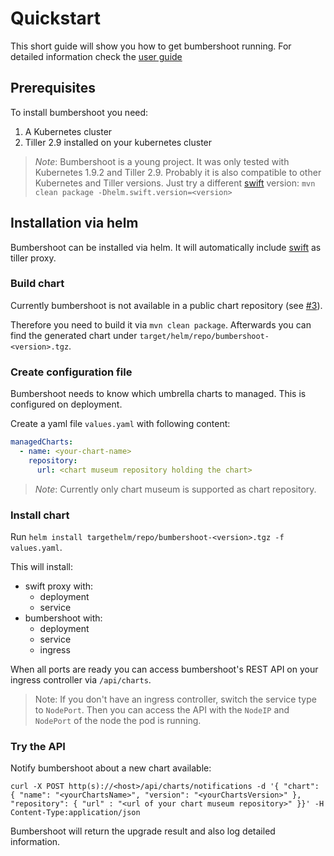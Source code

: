 # Quickstart

This short guide will show you how to get bumbershoot running. 
For detailed information check the [user guide](user-guide.md) 

## Prerequisites

To install bumbershoot you need:

1. A Kubernetes cluster
2. Tiller 2.9 installed on your kubernetes cluster

> *Note*: Bumbershoot is a young project.
> It was only tested with Kubernetes 1.9.2 and Tiller 2.9.
> Probably it is also compatible to other Kubernetes and Tiller versions. 
> Just try a different [swift](https://github.com/appscode/swift) version: `mvn clean package -Dhelm.swift.version=<version>`

## Installation via helm

Bumbershoot can be installed via helm.
It will automatically include [swift](https://github.com/appscode/swift) as tiller proxy.

### Build chart

Currently bumbershoot is not available in a public chart repository (see [#3](/deviceinsight/bumbershoot/issues/3)). 

Therefore you need to build it via `mvn clean package`.
Afterwards you can find the generated chart under `target/helm/repo/bumbershoot-<version>.tgz`. 

### Create configuration file

Bumbershoot needs to know which umbrella charts to managed. 
This is configured on deployment.

Create a yaml file `values.yaml` with following content:
```yaml
managedCharts: 
  - name: <your-chart-name>
    repository:
      url: <chart museum repository holding the chart>
```

> *Note*: Currently only chart museum is supported as chart repository.

### Install chart

Run `helm install targethelm/repo/bumbershoot-<version>.tgz -f values.yaml`. 

This will install:

* swift proxy with:
  * deployment
  * service
* bumbershoot with:
  * deployment
  * service
  * ingress

When all ports are ready you can access bumbershoot's REST API on your ingress controller via `/api/charts`.

> Note: If you don't have an ingress controller, switch the service type to `NodePort`. 
> Then you can access the API with the `NodeIP` and `NodePort` of the node the pod is running.

### Try the API

Notify bumbershoot about a new chart available: 
```
curl -X POST http(s)://<host>/api/charts/notifications -d '{ "chart": { "name": "<yourChartsName>", "version": "<yourChartsVersion>" }, "repository": { "url" : "<url of your chart museum repository>" }}' -H Content-Type:application/json
```

Bumbershoot will return the upgrade result and also log detailed information.